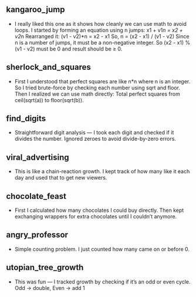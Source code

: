 ## kangaroo_jump
- I really liked this one as it shows how cleanly we can use math to avoid loops. I started by forming an equation using n jumps: x1 + v1*n = x2 + v2*n Rearranged it: (v1 - v2)*n = x2 - x1 So, n = (x2 - x1) / (v1 - v2) Since n is a number of jumps, it must be a non-negative integer. So (x2 - x1) % (v1 - v2) must be 0 and result should be ≥ 0.
## sherlock_and_squares
- First I understood that perfect squares are like n*n where n is an integer. So I tried brute-force by checking each number using sqrt and floor. Then I realized we can use math directly: Total perfect squares from ceil(sqrt(a)) to floor(sqrt(b)).
## find_digits
- Straightforward digit analysis — I took each digit and checked if it divides the number. Ignored zeroes to avoid divide-by-zero errors.
## viral_advertising
- This is like a chain-reaction growth. I kept track of how many like it each day and used that to get new viewers.
## chocolate_feast
- First I calculated how many chocolates I could buy directly. Then kept exchanging wrappers for extra chocolates until I couldn’t anymore.
## angry_professor
- Simple counting problem. I just counted how many came on or before 0.
## utopian_tree_growth
- This was fun — I tracked growth by checking if it’s an odd or even cycle. Odd → double, Even → add 1
